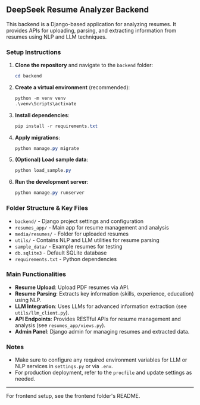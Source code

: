 ## DeepSeek Resume Analyzer Backend

This backend is a Django-based application for analyzing resumes. It provides APIs for uploading, parsing, and extracting information from resumes using NLP and LLM techniques.

### Setup Instructions

1. **Clone the repository** and navigate to the `backend` folder:
	```powershell
	cd backend
	```

2. **Create a virtual environment** (recommended):
	```powershell
	python -m venv venv
	.\venv\Scripts\activate
	```

3. **Install dependencies**:
	```powershell
	pip install -r requirements.txt
	```

4. **Apply migrations**:
	```powershell
	python manage.py migrate
	```

5. **(Optional) Load sample data**:
	```powershell
	python load_sample.py
	```

6. **Run the development server**:
	```powershell
	python manage.py runserver
	```

### Folder Structure & Key Files

- `backend/` - Django project settings and configuration
- `resumes_app/` - Main app for resume management and analysis
- `media/resumes/` - Folder for uploaded resumes
- `utils/` - Contains NLP and LLM utilities for resume parsing
- `sample_data/` - Example resumes for testing
- `db.sqlite3` - Default SQLite database
- `requirements.txt` - Python dependencies

### Main Functionalities

- **Resume Upload**: Upload PDF resumes via API.
- **Resume Parsing**: Extracts key information (skills, experience, education) using NLP.
- **LLM Integration**: Uses LLMs for advanced information extraction (see `utils/llm_client.py`).
- **API Endpoints**: Provides RESTful APIs for resume management and analysis (see `resumes_app/views.py`).
- **Admin Panel**: Django admin for managing resumes and extracted data.

### Notes

- Make sure to configure any required environment variables for LLM or NLP services in `settings.py` or via `.env`.
- For production deployment, refer to the `procfile` and update settings as needed.

---
For frontend setup, see the frontend folder's README.
